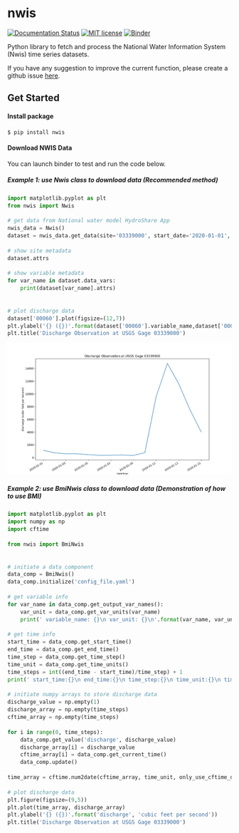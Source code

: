 # nwis
[![Documentation Status](https://readthedocs.org/projects/nwis/badge/?version=latest)](https://nwis.readthedocs.io/en/latest/?badge=latest)
[![MIT license](https://img.shields.io/badge/License-MIT-blue.svg)](https://github.com/gantian127/nwis/blob/master/LICENSE.txt)
[![Binder](https://mybinder.org/badge_logo.svg)](https://mybinder.org/v2/gh/gantian127/nwis/master?filepath=notebooks%2Fnwis.ipynb)



Python library to fetch and process the National Water Information System (Nwis) time series datasets. 

If you have any suggestion to improve the current function, please create a github issue 
[here](https://github.com/gantian127/nwis/issues).
## Get Started



#### Install package

```
$ pip install nwis
```

#### Download NWIS Data
You can launch binder to test and run the code below.

##### Example 1: use Nwis class to download data (Recommended method)

```python
import matplotlib.pyplot as plt
from nwis import Nwis

# get data from National water model HydroShare App
nwis_data = Nwis()
dataset = nwis_data.get_data(site='03339000', start_date='2020-01-01', end_date='2020-01-15', data_type='dv')

# show site metadata
dataset.attrs

# show variable metadata
for var_name in dataset.data_vars:
    print(dataset[var_name].attrs)
    

# plot discharge data
dataset['00060'].plot(figsize=(12,7))
plt.ylabel('{} ({})'.format(dataset['00060'].variable_name,dataset['00060'].variable_unit))
plt.title('Discharge Observation at USGS Gage 03339000')
```
![ts_plot](docs/source/_static/ts_plot.png)

##### Example 2: use BmiNwis class to download data (Demonstration of how to use BMI)

```python
import matplotlib.pyplot as plt
import numpy as np
import cftime

from nwis import BmiNwis


# initiate a data component
data_comp = BmiNwis()
data_comp.initialize('config_file.yaml')

# get variable info
for var_name in data_comp.get_output_var_names():
    var_unit = data_comp.get_var_units(var_name)
    print(' variable_name: {}\n var_unit: {}\n'.format(var_name, var_unit))

# get time info
start_time = data_comp.get_start_time()
end_time = data_comp.get_end_time()
time_step = data_comp.get_time_step()
time_unit = data_comp.get_time_units()
time_steps = int((end_time - start_time)/time_step) + 1
print(' start_time:{}\n end_time:{}\n time_step:{}\n time_unit:{}\n time_steps:{}\n'.format(start_time, end_time, time_step, time_unit, time_steps))

# initiate numpy arrays to store discharge data
discharge_value = np.empty(1)
discharge_array = np.empty(time_steps)
cftime_array = np.empty(time_steps)

for i in range(0, time_steps):
    data_comp.get_value('discharge', discharge_value)
    discharge_array[i] = discharge_value
    cftime_array[i] = data_comp.get_current_time()
    data_comp.update()

time_array = cftime.num2date(cftime_array, time_unit, only_use_cftime_datetimes=False, only_use_python_datetimes=True)

# plot discharge data
plt.figure(figsize=(9,5))
plt.plot(time_array, discharge_array)
plt.ylabel('{} ({})'.format('discharge', 'cubic feet per second'))
plt.title('Discharge Observation at USGS Gage 03339000')
```

